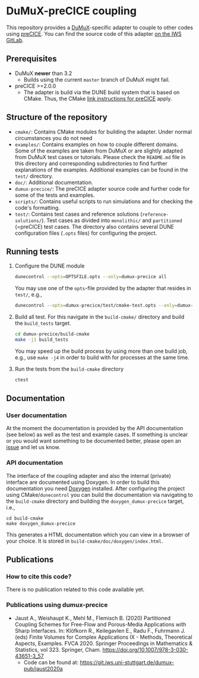 # DuMuX-preCICE coupling

This repository provides a [DuMuX](https://dumux.org/)-specific adapter to couple to other codes using [preCICE](https://www.precice.org/). You can find the source code of this adapter [on the IWS GitLab](https://git.iws.uni-stuttgart.de/dumux-appl/dumux-precice).

## Prerequisites

- DuMuX **newer** than 3.2
    - Builds using the current `master` branch of DuMuX might fail.
- preCICE >=2.0.0
    - The adapter is build via the DUNE build system that is based on CMake. Thus, the CMake [link instructions for preCICE](https://precice.org/installation-linking.html#cmake) apply.

## Structure of the repository

- `cmake/`: Contains CMake modules for building the adapter. Under normal circumstances you do not need
- `examples/`: Contains examples on how to couple different domains. Some of the examples are taken from DuMuX or are slightly adapted from DuMuX test cases or tutorials. Please check the `README.md` file in this directory and corresponding subdirectories to find further explanations of the examples. Additional examples can be found in the `test/` directory.
- `doc/`: Additional documentation.
- `dumux-precice/`: The preCICE adapter source code and further code for some of the tests and examples.
- `scripts/`: Contains useful scripts to run simulations and for checking the code's formatting.
- `test/`: Contains test cases and reference solutions (`reference-solutions/`). Test cases as divided into `monolithic/` and `partitioned` (=preCICE) test cases. The directory also contains several DUNE configuration files (`.opts` files) for configuring the project.

## Running tests

1. Configure the DUNE module

    ```bash
    dunecontrol --opts=OPTSFILE.opts --only=dumux-precice all
    ```

    You may use one of the `opts`-file provided by the adapter that resides in `test/`, e.g.,

    ```bash
    dunecontrol --opts=dumux-precice/test/cmake-test.opts --only=dumux-precice all
    ```

2. Build all test. For this navigate in the `build-cmake/` directory and build the `build_tests` target.

    ```bash
    cd dumux-precice/build-cmake
    make -j1 build_tests
    ```

    You may speed up the build process by using more than one build job, e.g., use `make -j4` in order to build with for processes at the same time.

3. Run the tests from the `build-cmake` directory

    ```bash
    ctest
    ```

## Documentation

### User documentation

At the moment the documentation is provided by the API documentation (see below) as well as the test and example cases. If something is unclear or you would want something to be documented better, please open an [issue](https://git.iws.uni-stuttgart.de/dumux-appl/dumux-precice/-/issues) and let us know.

### API documentation

The interface of the coupling adapter and also the internal (private) interface are documented using Doxygen. In order to build this documentation you need [Doxygen](https://www.doxygen.nl/index.html) installed. After configuring the project using CMake/`dunecontrol` you can build the documentation via navigating to the `build-cmake` directory and building the `doxygen_dumux-precice` target, i.e.,

```text
cd build-cmake
make doxygen_dumux-precice
```

This generates a HTML documentation which you can view in a browser of your choice. It is stored in `build-cmake/doc/doxygen/index.html`.

## Publications

### How to cite this code?

There is no publication related to this code available yet.

### Publications using dumux-precice

- Jaust A., Weishaupt K., Mehl M., Flemisch B. (2020) Partitioned Coupling Schemes for Free-Flow and Porous-Media Applications with Sharp Interfaces. In: Klöfkorn R., Keilegavlen E., Radu F., Fuhrmann J. (eds) Finite Volumes for Complex Applications IX - Methods, Theoretical Aspects, Examples. FVCA 2020. Springer Proceedings in Mathematics & Statistics, vol 323. Springer, Cham. <https://doi.org/10.1007/978-3-030-43651-3_57>
    - Code can be found at: https://git.iws.uni-stuttgart.de/dumux-pub/jaust2020a
